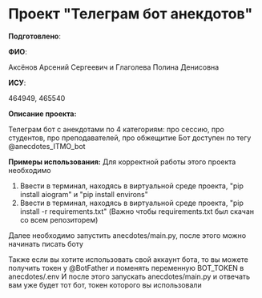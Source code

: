 # Проект "Телеграм бот анекдотов"

__Подготовлено__:

**ФИО**:

Аксёнов Арсений Сергеевич и Глаголева Полина Денисовна

**ИСУ**:

464949, 465540

**Описание проекта:**

Телеграм бот с анекдотами по 4 категориям: про сессию, про студентов, про преподавателей, про обжещитие
Бот доступен по тегу @anecdotes_ITMO_bot



**Примеры использования:**
Для корректной работы этого проекта необходимо
1) Ввести в терминал, находясь в виртуальной среде проекта, "pip install aiogram" и "pip install environs"
2) Ввести в терминал, находясь в виртуальной среде проекта, "pip install -r requirements.txt" (Важно чтобы requirements.txt был скачан со всем репозиторем)

Далее необходимо запустить anecdotes/main.py, после этого можно начинать писать боту


Также если вы хотите использовать свой аккаунт бота, то вы можете получить токен у @BotFather и поменять переменную BOT_TOKEN в anecdotes/.env
И после этого запускать anecdotes/main.py и отвечать вам уже будет тот бот, токен которого вы использовали


